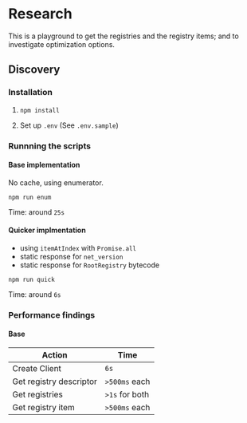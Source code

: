 # Research

This is a playground to get the registries and the registry items; 
and to investigate optimization options.

## Discovery

### Installation

1. `npm install`

2. Set up `.env` (See `.env.sample`)

### Runnning the scripts

#### Base implementation

No cache, using enumerator.

`npm run enum`

Time: around `25s`

#### Quicker implmentation

- using `itemAtIndex` with `Promise.all`
- static response for `net_version`
- static response for `RootRegistry` bytecode 

`npm run quick`

Time: around `6s`

### Performance findings

#### Base

Action | Time
---- | ----
Create Client | `6s`
Get registry descriptor | `>500ms` each
Get registries | `>1s` for both
Get registry item | `>500ms` each
